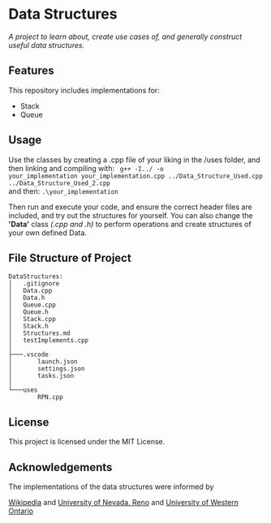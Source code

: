 
<h1> Data Structures </h1>
<em>A project to learn about, create use cases of, and generally construct useful data structures. </em>

## Features
This repository includes implementations for:

* Stack
* Queue


## Usage

Use the classes by creating a .cpp file of your liking in the /uses folder, and then linking and compiling with:
 <code> g++ -I../ -o your_implementation your_implementation.cpp ../Data_Structure_Used.cpp ../Data_Structure_Used_2.cpp </code><br>
 and then: <code>.\your_implementation</code>

Then run and  execute your code, and ensure the correct header files are included, and try out the structures for yourself. You can also change the <b>'Data'</b> class <em>(.cpp and .h)</em> to perform operations and create structures of your own defined Data.

## File Structure of Project
```
DataStructures:
│   .gitignore
│   Data.cpp
│   Data.h
│   Queue.cpp
│   Queue.h
│   Stack.cpp
│   Stack.h
│   Structures.md
│   testImplements.cpp
│
├───.vscode
│       launch.json
│       settings.json
│       tasks.json
│
└───uses
        RPN.cpp
```

## License


This project is licensed under the MIT License.

## Acknowledgements

The implementations of the data structures were informed by

[Wikipedia](https://en.wikipedia.org/) and [University of Nevada, Reno](https://www.cse.unr.edu/~sushil/class/cs202/notes/stacks/stacks.html) and [University of Western Ontario](https://www.csd.uwo.ca/courses/CS1027b/notes/CS1027-Queues-W17.pdf) 